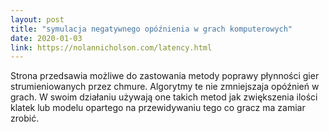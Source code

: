 ```yaml
---
layout: post
title: "symulacja negatywnego opóźnienia w grach komputerowych"
date: 2020-01-03
link: https://nolannicholson.com/latency.html
---
```

Strona przedsawia możliwe do zastowania metody poprawy płynności gier strumieniowanych przez chmure. Algorytmy te nie zmniejszaja opóźnień w grach. W swoim działaniu używają one takich metod jak zwiększenia ilości klatek lub modelu opartego na przewidywaniu tego co gracz ma zamiar zrobić. 
